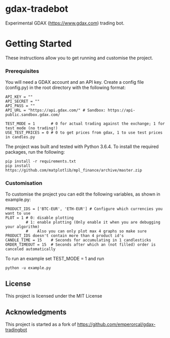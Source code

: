 # gdax-tradebot

Experimental GDAX (https://www.gdax.com) trading bot.

# Getting Started

These instructions allow you to get running and customise the project.

### Prerequisites

You will need a GDAX account and an API key. Create a config file (config.py) in the root directory with the following format:

```
API_KEY = ""
API_SECRET = ""
API_PASS = ""
API_URL = "https://api.gdax.com/" # Sandbox: https://api-public.sandbox.gdax.com/

TEST_MODE = 1       # 0 for actual trading against the exchange; 1 for test mode (no trading!)
USE_TEST_PRICES = 0 # 0 to get prices from gdax, 1 to use test prices in candles.py
```

The project was built and tested with Python 3.6.4. To install the required packages, run the following:

```
pip install -r requirements.txt
pip install https://github.com/matplotlib/mpl_finance/archive/master.zip
```
### Customisation

To customise the project you can edit the following variables, as shown in example.py:

```
PRODUCT_IDS = ['BTC-EUR', 'ETH-EUR'] # Configure which currencies you want to use
PLOT = 1 # 0: disable plotting
         # 1: enable plotting (Only enable it when you are debugging your algorithm)
         #    Also you can only plot max 4 graphs so make sure PRODUCT_IDS doesn't contain more than 4 product id's
CANDLE_TIME = 15    # Seconds for accumulating in 1 candlesticks
ORDER_TIMEOUT = 15  # Seconds after which an (not filled) order is canceled automatically
```

To run an example set TEST_MODE = 1 and run
```
python -u example.py
```

## License

This project is licensed under the MIT License

## Acknowledgments

This project is started as a fork of https://github.com/emperorcal/gdax-tradingbot